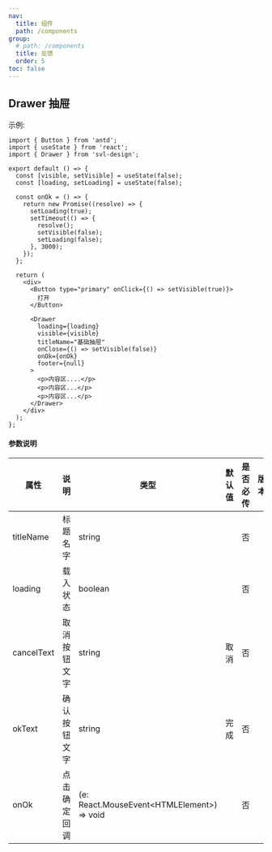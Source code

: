 ```yaml
---
nav:
  title: 组件
  path: /components
group:
  # path: /components
  title: 反馈
  order: 5
toc: false
---
```


## Drawer 抽屉

示例:

```tsx
import { Button } from 'antd';
import { useState } from 'react';
import { Drawer } from 'svl-design';

export default () => {
  const [visible, setVisible] = useState(false);
  const [loading, setLoading] = useState(false);

  const onOk = () => {
    return new Promise((resolve) => {
      setLoading(true);
      setTimeout(() => {
        resolve();
        setVisible(false);
        setLoading(false);
      }, 3000);
    });
  };

  return (
    <div>
      <Button type="primary" onClick={() => setVisible(true)}>
        打开
      </Button>

      <Drawer
        loading={loading}
        visible={visible}
        titleName="基础抽屉"
        onClose={() => setVisible(false)}
        onOk={onOk}
        footer={null}
      >
        <p>内容区....</p>
        <p>内容区...</p>
        <p>内容区...</p>
      </Drawer>
    </div>
  );
};
```

#### 参数说明

| 属性       | 说明         | 类型                                         | 默认值 | 是否必传 | 版本 |
| ---------- | ------------ | -------------------------------------------- | ------ | -------- | ---- |
| titleName  | 标题名字     | string                                       |        | 否       |      |
| loading    | 载入状态     | boolean                                      |        | 否       |      |
| cancelText | 取消按钮文字 | string                                       | 取消   | 否       |      |
| okText     | 确认按钮文字 | string                                       | 完成   | 否       |      |
| onOk       | 点击确定回调 | (e: React.MouseEvent\<HTMLElement\>) => void |        | 否       |      |
